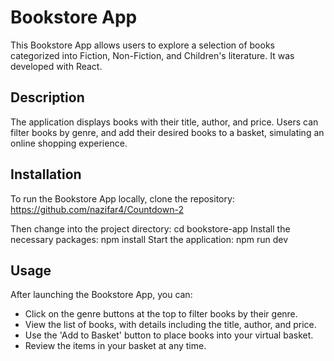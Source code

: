 # Bookstore App

This Bookstore App allows users to explore a selection of books categorized into Fiction, Non-Fiction, and Children's literature. It was developed with React.

## Description

The application displays books with their title, author, and price. Users can filter books by genre, and add their desired books to a basket, simulating an online shopping experience. 

## Installation

To run the Bookstore App locally, clone the repository:
https://github.com/nazifar4/Countdown-2

Then change into the project directory: cd bookstore-app
Install the necessary packages: npm install 
Start the application: npm run dev

## Usage

After launching the Bookstore App, you can:

- Click on the genre buttons at the top to filter books by their genre.
- View the list of books, with details including the title, author, and price.
- Use the 'Add to Basket' button to place books into your virtual basket.
- Review the items in your basket at any time.
